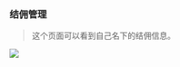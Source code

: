﻿<link href="/css/erp_docs.css?v=@ViewBag.Version" rel="stylesheet" />

### 结佣管理
>这个页面可以看到自己名下的结佣信息。
<img src="/docs/up/images/up001.jpg" />
